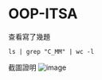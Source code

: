 # OOP-ITSA
查看寫了幾題
```
ls | grep "C_MM" | wc -l
```

截圖證明
![image](https://github.com/Hacker-Davinci/OOP-ITSA/assets/76461262/e355ed75-8010-407d-b3fb-059dad20cf1c)
